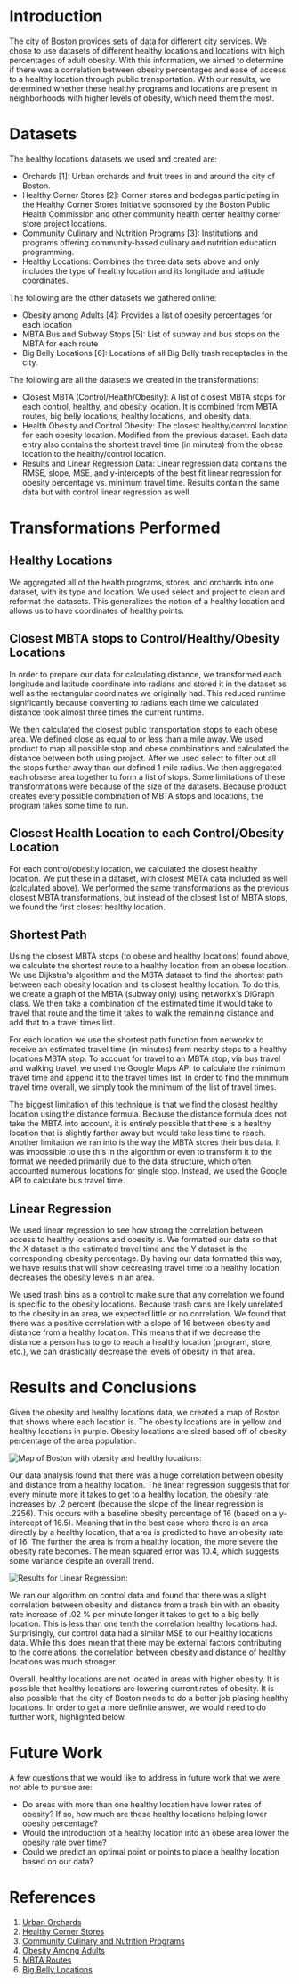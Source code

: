 # Introduction
The city of Boston provides sets of data for different city services. We chose to use datasets of different healthy locations and locations with high percentages of adult obesity. With this information, we aimed to determine if there was a correlation between obesity percentages and ease of access to a healthy location through public transportation. With our results, we determined whether these healthy programs and locations are present in neighborhoods with higher levels of obesity, which need them the most.

# Datasets
The healthy locations datasets we used and created are:
* Orchards [1]: Urban orchards and fruit trees in and around the city of Boston.
* Healthy Corner Stores [2]: Corner stores and bodegas participating in the Healthy Corner Stores Initiative sponsored by the Boston Public Health Commission and other community health center healthy corner store project locations.
* Community Culinary and Nutrition Programs [3]: Institutions and programs offering community-based culinary and nutrition education programming.
* Healthy Locations: Combines the three data sets above and only includes the type of healthy location and its longitude and latitude coordinates.

The following are the other datasets we gathered online:
* Obesity among Adults [4]: Provides a list of obesity percentages for each location
* MBTA Bus and Subway Stops [5]: List of subway and bus stops on the MBTA for each route
* Big Belly Locations [6]: Locations of all Big Belly trash receptacles in the city.

The following are all the datasets we created in the transformations:
* Closest MBTA (Control/Health/Obesity): A list of closest MBTA stops for each control, healthy, and obesity location. It is combined from MBTA routes, big belly locations, healthy locations, and obesity data.
* Health Obesity and Control Obesity: The closest healthy/control location for each obesity location. Modified from the previous dataset. Each data entry also contains the shortest travel time (in minutes) from the obese location to the healthy/control location.
* Results and Linear Regression Data: Linear regression data contains the RMSE, slope, MSE, and y-intercepts of the best fit linear regression for obesity percentage vs. minimum travel time. Results contain the same data but with control linear regression as well.

# Transformations Performed
## Healthy Locations
We aggregated all of the health programs, stores, and orchards into one dataset, with its type and location. We used select and project to clean and reformat the datasets. This generalizes the notion of a healthy location and allows us to have coordinates of healthy points.

## Closest MBTA stops to Control/Healthy/Obesity Locations
In order to prepare our data for calculating distance, we transformed each longitude and latitude coordinate into radians and stored it in the dataset as well as the rectangular coordinates we originally had. This reduced runtime significantly because converting to radians each time we calculated distance took almost three times the current runtime.

We then calculated the closest public transportation stops to each obese area. We defined close as equal to or less than a mile away. We used product to map all possible stop and obese combinations and calculated the distance between both using project. After we used select to filter out all the stops further away than our defined 1 mile radius. We then aggregated each obsese area together to form a list of stops. Some limitations of these transformations were because of the size of the datasets. Because product creates every possible combination of MBTA stops and locations, the program takes some time to run. 

## Closest Health Location to each Control/Obesity Location
For each control/obesity location, we calculated the closest healthy location. We put these in a dataset, with closest MBTA data included as well (calculated above). We performed the same transformations as the previous closest MBTA transformations, but instead of the closest list of MBTA stops, we found the first closest healthy location. 

## Shortest Path
Using the closest MBTA stops (to obese and healthy locations) found above, we calculate the shortest route to a healthy location from an obese location. We use Dijkstra's algorithm and the MBTA dataset to find the shortest path between each obesity location and its closest healthy location. To do this, we create a graph of the MBTA (subway only) using networkx's DiGraph class. We then take a combination of the estimated time it would take to travel that route and the time it takes to walk the remaining distance and add that to a travel times list. 

For each location we use the shortest path function from networkx to receive an estimated travel time (in minutes) from nearby stops to a healthy locations MBTA stop. To account for travel to an MBTA stop, via bus travel and walking travel, we used the Google Maps API to calculate the minimum travel time and append it to the travel times list. In order to find the minimum travel time overall, we simply took the minimum of the list of travel times.

The biggest limitation of this technique is that we find the closest healthy location using the distance formula. Because the distance formula does not take the MBTA into account, it is entirely possible that there is a healthy location that is slightly farther away but would take less time to reach. Another limitation we ran into is the way the MBTA stores their bus data. It was impossible to use this in the algorithm or even to transform it to the format we needed primarily due to the data structure, which often accounted numerous locations for single stop. Instead, we used the Google API to calculate bus travel time.

## Linear Regression
We used linear regression to see how strong the correlation between access to healthy locations and obesity is. We formatted our data so that the X dataset is the estimated travel time and the Y dataset is the corresponding obesity percentage. By having our data formatted this way, we have results that will show decreasing travel time to a healthy location decreases the obesity levels in an area.

We used trash bins as a control to make sure that any correlation we found is specific to the obesity locations. Because trash cans are likely unrelated to the obesity in an area, we expected little or no correlation. We found that there was a positive correlation with a slope of 16 between obesity and distance from a healthy location. This means that if we decrease the distance a person has to go to reach a healthy location (program, store, etc.), we can drastically decrease the levels of obesity in that area. 

# Results and Conclusions
Given the obesity and healthy locations data, we created a map of Boston that shows where each location is. The obesity locations are in yellow and healthy locations in purple. Obesity locations are sized based off of obesity percentage of the area population. 

![Map of Boston with obesity and healthy locations:](../visuals_site/images/bostonmap.png)

Our data analysis found that there was a huge correlation between obesity and distance from a healthy location. The linear regression suggests that for every minute more it takes to get to a healthy location, the obesity rate increases by .2 percent (because the slope of the linear regression is .2256). This occurs with a baseline obesity percentage of 16 (based on a y-intercept of 16.5). Meaning that in the best case where there is an area directly by a healthy location, that area is predicted to have an obesity rate of 16. The further the area is from a healthy location, the more severe the obesity rate becomes. The mean squared error was 10.4, which suggests some variance despite an overall trend.


![Results for Linear Regression:](../visuals_site/images/linregressgraph.png)

We ran our algorithm on control data and found that there was a slight correlation between obesity and distance from a trash bin with an obesity rate increase of .02 % per minute longer it takes to get to a big belly location. This is less than one tenth the correlation healthy locations had. Surprisingly, our control data had a similar MSE to our Healthy locations data. While this does mean that there may be external factors contributing to the correlations, the correlation between obesity and distance of healthy locations was much stronger. 

Overall, healthy locations are not located in areas with higher obesity. It is possible that healthy locations are lowering current rates of obesity. It is also possible that the city of Boston needs to do a better job placing healthy locations. In order to get a more definite answer, we would need to do further work, highlighted below.

# Future Work
A few questions that we would like to address in future work that we were not able to pursue are:
* Do areas with more than one healthy location have lower rates of obesity? If so, how much are these healthy locations helping lower obesity percentage?
* Would the introduction of a healthy location into an obese area lower the obesity rate over time?
* Could we predict an optimal point or points to place a healthy location based on our data?

# References
1.  [Urban Orchards](https://data.cityofboston.gov/Health/Urban-Orchards/c7cz-29ak)
2.  [Healthy Corner Stores](https://data.cityofboston.gov/Health/Healthy-Corner-Stores/ekiy-2qmz)
3.  [Community Culinary and Nutrition Programs](https://data.cityofboston.gov/Health/Community-Culinary-And-Nutrition-Programs/tma6-pdxu)
4.  [Obesity Among Adults](https://chronicdata.cdc.gov/500-Cities/500-Cities-Obesity-among-adults-aged-18-years/bjvu-3y7d)
5.  [MBTA Routes](http://realtime.mbta.com/developer/api/v2/routes)
6.  [Big Belly Locations](https://data.cityofboston.gov/City-Services/Big-Belly-Locations/42qi-w8d7/)